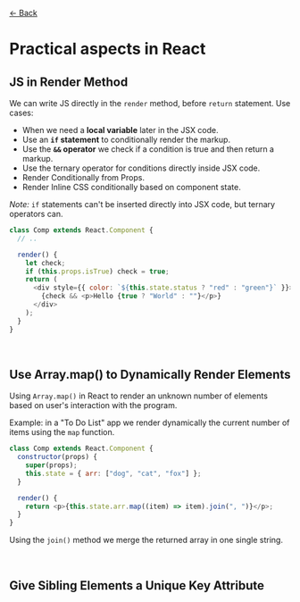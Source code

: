 [&larr; Back](./README.md)

# Practical aspects in React

## JS in Render Method

We can write JS directly in the `render` method, before `return` statement. Use cases:

- When we need a **local variable** later in the JSX code.
- Use an **`if` statement** to conditionally render the markup.
- Use the **`&&` operator** we check if a condition is true and then return a markup.
- Use the ternary operator for conditions directly inside JSX code.
- Render Conditionally from Props.
- Render Inline CSS conditionally based on component state.

_Note:_ `if` statements can't be inserted directly into JSX code, but ternary operators can.

```js
class Comp extends React.Component {
  // ..

  render() {
    let check;
    if (this.props.isTrue) check = true;
    return (
      <div style={{ color: `${this.state.status ? "red" : "green"}` }}>
        {check && <p>Hello {true ? "World" : ""}</p>}
      </div>
    );
  }
}
```

<br>

## Use Array.map() to Dynamically Render Elements

Using `Array.map()` in React to render an unknown number of elements based on user's interaction with the program.

Example: in a "To Do List" app we render dynamically the current number of items using the `map` function.

```js
class Comp extends React.Component {
  constructor(props) {
    super(props);
    this.state = { arr: ["dog", "cat", "fox"] };
  }

  render() {
    return <p>{this.state.arr.map((item) => item).join(", ")}</p>;
  }
}
```

Using the `join()` method we merge the returned array in one single string.

<br>

## Give Sibling Elements a Unique Key Attribute

<br>
